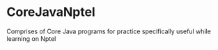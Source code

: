 # CoreJavaNptel
Comprises of Core Java programs for practice specifically useful while learning on Nptel

